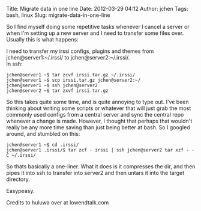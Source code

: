 Title: Migrate data in one line
Date: 2012-03-29 04:12
Author: jchen
Tags: bash, linux
Slug: migrate-data-in-one-line

So I find myself doing some repetitive tasks whenever I cancel a server
or when I'm setting up a new server and I need to transfer some files
over. Usually this is what happens:

I need to transfer my irssi configs, plugins and themes from
jchen@server1:\~/.irssi/ to jchen@server2:\~/.irssi/.  
In ssh:

    jchen@server1 ~$ tar zcvf irssi.tar.gz ~/.irssi/
    jchen@server1 ~$ scp irssi.tar.gz jchen@server2:~/
    jchen@server1 ~$ ssh jchen@server2
    jchen@server2 ~$ tar zxvf irssi.tar.gz

So this takes quite some time, and is quite annoying to type out. I've
been thinking about writing some scripts or whatever that will just grab
the most commonly used configs from a central server and sync the
central repo whenever a change is made. However, I thought that perhaps
that wouldn't really be any more time saving than just being better at
bash. So I googled around, and stumbled on this:

    jchen@server1 ~$ cd .irssi/
    jchen@server1 .irssi/$ tar zcf - irssi | ssh jchen@server2 tar xzf - -C ~/.irssi/

So thats basically a one-liner. What it does is it compresses the dir,
and then pipes it into ssh to transfer into server2 and then untars it
into the target directory.

Easypeasy.

Credits to huluwa over at lowendtalk.com
